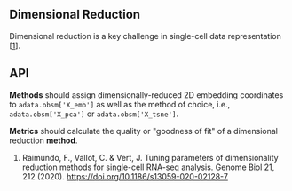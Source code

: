 ## Dimensional Reduction

Dimensional reduction is a key challenge in single-cell data representation [<a href="https://genomebiology.biomedcentral.com/articles/10.1186/s13059-020-02128-7">1</a>].

## API

**Methods** should assign dimensionally-reduced 2D embedding coordinates to `adata.obsm['X_emb']` as well as the method of choice, i.e., `adata.obsm['X_pca']` or `adata.obsm['X_tsne']`.

**Metrics** should calculate the quality or "goodness of fit" of a dimensional reduction **method**.

1. Raimundo, F., Vallot, C. & Vert, J. Tuning parameters of dimensionality reduction methods for single-cell RNA-seq analysis. Genome Biol 21, 212 (2020). https://doi.org/10.1186/s13059-020-02128-7
